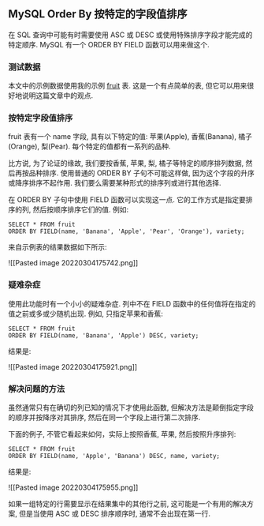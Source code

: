## MySQL Order By 按特定的字段值排序

在 SQL 查询中可能有时需要使用 ASC 或 DESC 或使用特殊排序字段才能完成的特定顺序. MySQL 有一个 ORDER BY FIELD 函数可以用来做这个.  

### 测试数据

本文中的示例数据使用我的示例 [fruit](https://www.electrictoolbox.com/mysql-example-table/) 表. 这是一个有点简单的表, 但它可以用来很好地说明这篇文章中的观点.

### 按特定字段值排序

fruit 表有一个 name 字段, 具有以下特定的值: 苹果(Apple), 香蕉(Banana), 橘子(Orange), 梨(Pear). 每个特定的值都有一系列的品种.

比方说, 为了论证的缘故, 我们要按香蕉, 苹果, 梨, 橘子等特定的顺序排列数据, 然后再按品种排序. 使用普通的 ORDER BY 子句不可能这样做, 因为这个字段的升序或降序排序不起作用. 我们要么需要某种形式的排序列或进行其他选择.

在 ORDER BY 子句中使用 FIELD 函数可以实现这一点. 它的工作方式是指定要排序的列, 然后按顺序排序它们的值. 例如:

```mysql
SELECT * FROM fruit 
ORDER BY FIELD(name, 'Banana', 'Apple', 'Pear', 'Orange'), variety;
```

来自示例表的结果数据如下所示:

![[Pasted image 20220304175742.png]]

### 疑难杂症

使用此功能时有一个小小的疑难杂症. 列中不在 FIELD 函数中的任何值将在指定的值之前或多或少随机出现. 例如, 只指定苹果和香蕉:

``` mysql
SELECT * FROM fruit  
ORDER BY FIELD(name, 'Banana', 'Apple') DESC, variety;  
```
结果是:

![[Pasted image 20220304175921.png]]

### 解决问题的方法

虽然通常只有在确切的列已知的情况下才使用此函数, 但解决方法是颠倒指定字段的顺序并按降序对其排序, 然后在同一个字段上进行第二次排序.

下面的例子, 不管它看起来如何，实际上按照香蕉, 苹果, 然后按照升序排列:

```mysql
SELECT * FROM fruit  
ORDER BY FIELD(name, 'Apple', 'Banana') DESC, name, variety;
```  

结果是:

![[Pasted image 20220304175955.png]]

如果一组特定的行需要显示在结果集中的其他行之前, 这可能是一个有用的解决方案, 但是当使用 ASC 或 DESC 排序顺序时, 通常不会出现在第一行.